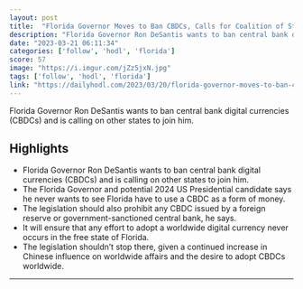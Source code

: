 ```yaml
---
layout: post
title:  "Florida Governor Moves to Ban CBDCs, Calls for Coalition of States to Follow Suit - The Daily Hodl"
description: "Florida Governor Ron DeSantis wants to ban central bank digital currencies (CBDCs) and is calling on other states to join him."
date: "2023-03-21 06:11:34"
categories: ['follow', 'hodl', 'florida']
score: 57
image: "https://i.imgur.com/jZz5jxN.jpg"
tags: ['follow', 'hodl', 'florida']
link: "https://dailyhodl.com/2023/03/20/florida-governor-moves-to-ban-cbdcs-calls-for-coalition-of-states-to-follow-suit/"
---
```


Florida Governor Ron DeSantis wants to ban central bank digital currencies (CBDCs) and is calling on other states to join him.

## Highlights

- Florida Governor Ron DeSantis wants to ban central bank digital currencies (CBDCs) and is calling on other states to join him.
- The Florida Governor and potential 2024 US Presidential candidate says he never wants to see Florida have to use a CBDC as a form of money.
- The legislation should also prohibit any CBDC issued by a foreign reserve or government-sanctioned central bank, he says.
- It will ensure that any effort to adopt a worldwide digital currency never occurs in the free state of Florida.
- The legislation shouldn’t stop there, given a continued increase in Chinese influence on worldwide affairs and the desire to adopt CBDCs worldwide.

---
